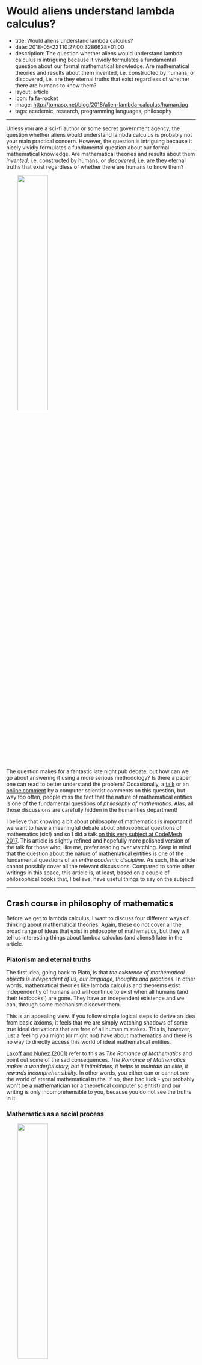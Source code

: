 Would aliens understand lambda calculus?
========================================

 - title: Would aliens understand lambda calculus?
 - date: 2018-05-22T10:27:00.3286628+01:00
 - description: The question whether aliens would understand lambda calculus
    is intriguing because it vividly formulates a fundamental question about our formal mathematical
    knowledge. Are mathematical theories and results about them invented, i.e. constructed by
    humans, or discovered, i.e. are they eternal truths that exist regardless of whether there are
    humans to know them? 
 - layout: article
 - icon: fa fa-rocket
 - image: http://tomasp.net/blog/2018/alien-lambda-calculus/human.jpg
 - tags: academic, research, programming languages, philosophy

----------------------------------------------------------------------------------------------------

Unless you are a sci-fi author or some secret government agency, the question whether aliens
would understand lambda calculus is probably not your main practical concern. However, the question
is intriguing because it nicely vividly formulates a fundamental question about our formal mathematical 
knowledge. Are mathematical theories and results about them _invented_, i.e. constructed by 
humans, or _discovered_, i.e. are they eternal truths that exist regardless of whether there are
humans to know them?

<img src="http://tomasp.net/blog/2018/alien-lambda-calculus/human.jpg" class="rdecor"
    style="width:40%;max-width:400px;margin-left:30px;margin-top:0px;margin-bottom:0px" />

The question makes for a fantastic late night pub debate, but how can we go about answering it using
a more serious methodology? Is there a paper one can read to better understand the problem? 
Occasionally, a [talk](https://www.youtube.com/watch?list=PLcGKfGEEONaCIl5eU53uPBnRJ9rbIH32R&v=IOiZatlZtGU) 
or an [online comment](https://www.quora.com/Do-aliens-have-LISP-or-Scheme) 
by a computer scientist comments on this question, but way too often, people miss the fact that 
the nature of mathematical entities is one of the fundamental questions of _philosophy of 
mathematics_. Alas, all those discussions are carefully hidden in the humanities department!

I believe that knowing a bit about philosophy of mathematics is important if we want to have a 
meaningful debate about philosophical questions of mathematics (sic!) and so I did a talk 
[on this very subject at CodeMesh 2017](https://www.youtube.com/watch?v=JoWH2jNlvQQ). 
This article is slightly refined and hopefully
more polished version of the talk for those who, like me, prefer reading over watching. 
Keep in mind that the question about the nature of mathematical entities is one of the fundamental
questions of an _entire academic discipline_. As such, this article cannot possibly cover all the
relevant discussions. Compared to some other writings in this space, this article is, at least, 
based on a couple of philosophical books that, I believe, have useful things to say on the subject!

----------------------------------------------------------------------------------------------------

Crash course in philosophy of mathematics
-----------------------------------------

Before we get to lambda calculus, I want to discuss four different ways of thinking about 
mathematical theories. Again, these do not cover all the broad range of ideas that exist in 
philosophy of mathematics, but they will tell us interesting things about lambda calculus 
(and aliens!) later in the article. 

### Platonism and eternal truths

The first idea, going back to Plato, is that _the existence of mathematical objects is 
independent of us, our language, thoughts and practices._ In other words, mathematical theories
like lambda calculus and theorems exist independently of humans and will continue to exist 
when all humans (and their textbooks!) are gone. They have an independent existence and we can,
through some mechanism discover them.

This is an appealing view. If you follow simple logical steps to derive an idea from basic 
axioms, it feels that we are simply watching shadows of some true ideal derivations that are
free of all human mistakes. This is, however, just a feeling you might (or might not) have about
mathematics and there is no way to directly access this world of ideal mathematical entities.

[Lakoff and Núñez (2001)](http://amzn.to/2FEu0eb) refer to this as _The Romance of Mathematics_ and point out some of the
sad consequences. _The Romance of Mathematics makes a wonderful story, but it intimidates, it 
helps to maintain an elite, it rewards incomprehensibility._ In other words, you either can
or cannot _see_ the world of eternal mathematical truths. If no, then bad luck - you probably 
won't be a mathematician (or a theoretical computer scientist) and our writing is only 
incomprehensible to you, because you do not see the truths in it.

### Mathematics as a social process

<img src="http://tomasp.net/blog/2018/alien-lambda-calculus/poly.png" class="rdecor"
    style="width:40%;max-width:400px;margin-left:30px;margin-top:0px;margin-bottom:0px" />

When you read a mathematical (or a theoretical programming language) textbook, it gives a few
axioms and then proves interesting results that logically follow from the axioms. This orderly
presentation is not how mathematics is done. First, what definitions are _interesting_ is a
question that depends on the community of mathematicians. In other words, it is a social problem.
Second, it often takes some time to get the axioms right so that they cover all intended use cases
and allow all proofs that we want.

The process is beautifully documented in [Imre Lakatos' Proofs and Refutations](http://amzn.to/2GEXwl2),
which looks at the [Euler characteristic of polyhedra](https://en.wikipedia.org/wiki/Euler_characteristic).
The polyhedra in the illustration is one of those that break the original formula (because its sides
are stars that cross, rather than triangles). To quote Lakatos:

> Mathematics does not grow through increase of the number of established theorems, but through 
> improvement by speculation and criticism, by the method of _proofs and refutations_. 

The social side of mathematics is particularly relevant because it helps to explain why the  
same thing often appears independently at a similar time (it answers a question that the community cares about)
and how comes that there are isomorphism between remote theories (some of them were adapted and improved to match).

### Cultural roots of mathematics

Mathematics is not shaped by social processes, but some aspects of mathematics also depend on 
our human culture more generally. [Lakoff and Núñez (2001)](http://amzn.to/2FEu0eb) give a 
couple of examples of how Western culture found its way into the very fabric of mathematics
that are also relevant to programming:

 * The idea of an _essence_ goes back to Aristotle. Believing that there is such essence that,
   somehow, accurately captures the nature of a thing is rooted in our culture and it is perfectly
   reasonable to imagine that other cultures might not share the concept of essence.
   
 * The idea of _foundations_ for a subject matter is another culturally rooted concept. 
   The famous [Hilbert's program](https://en.wikipedia.org/wiki/Hilbert%27s_program) was trying
   to provide foundations for mathematics. If it was not for our culture, the program would 
   likely not be interesting and influential in the community.
  
 * The idea that human reason is a form of logic is another idea that goes back to Aristotle.
   Any form of _reasoning_ about programs using _laws_ relies on this cultural fabric of mathematics.

### Theory of embodied mathematics

The book that had the most influence on my talk about aliens and lambda calculus is 
[Where Mathematics Comes From](http://amzn.to/2FEu0eb) by Lakoff and Núñez. The key idea is that
_"The only mathematics we know or can know is a brain-and-mind-based mathematics."_ In other words,
if we want to understand the nature of mathematics, we need to look at how it happens in the brain.
Of course, we are very far from understanding how the brain works, but cognitive sciences have 
some interesting results that we can rely on.

This has some important consequences. In particular, the question whether mathematical ideas 
exists as an independent eternal entities is more a religious question than a scientific one.
If they exist and are truly independent, then we have no way of accessing them and all we can
do is to believe. In contrast, the theory of embodied mathematics has some concrete scientific 
methods that we can use to study the nature of mathematics - and perhaps also the nature of 
programming language theories!

Cognitive science of mathematics
--------------------------------

<a href="http://amzn.to/2FEu0eb"><img src="http://tomasp.net/blog/2018/alien-lambda-calculus/where.jpg" class="rdecor"
  style="width:40%;max-width:400px;margin-left:30px;margin-top:0px;margin-bottom:0px" /></a>

The work on embodied mathematics also tells us interesting things about programming language 
theory. Moreover, it can be almost directly applied to the question of aliens and lambda calculus,
because the central point is that our human brain-and-mind mathematics relies on our human
brain-and-mind perception of the world. How would aliens perceive the world and what are the
conditions under which they would be likely to develop ideas such as the lambda calculus?

### Understanding mathematics through metaphors

The central idea of the theory of embodied mathematics is that _metaphors_ are not just a 
literary device, but the key to understanding of our thinking. The authors cite results from
cognitive science research showing that abstract concepts are understood, via metaphors, 
in terms of more concrete concepts. In particular:

> Many mathematical ideas are ways of mathematicizing ordinary ideas, 
> as when derivatives mathematicize the idea of instantaneous change.

Understanding the derivatives is one thing, but how does one understand more abstract 
mathematical concepts such as predicate logic, monoids or the lambda calculus? The understanding
is constructed using the following components:

 * **Innate arithmetic.** We are born with some very basic mathematical capabilities.
   In an experiment on 6 month babies (see image below), researchers remove one toy behind
   a curtain and measure how long the babies look at the result - they look longer if the
   unexpected thing happens (because a toy is secretly put back behind a curtain). This
   suggests that we are capable of basic addition and subtraction of small numbers.
 
 * **Conceptual metaphors.** Basic metaphors link different concepts via neural conflation.
   For example, our innate arithmetic capability of counting to three is linked with real-world
   ideas such as collections of objects or movement following a line. This allows us to extend
   the concept of number from just three to numbers appearing in the nature.
   
 * **Layering metaphors.** Finally, more abstract mathematical concepts are constructed using
   layering metaphors that link between multiple metaphorically constructed ideas. This is how
   we can go, for example, from a number series to a more abstract structure such as a monoid.

<img src="mickey.png" class="img-responsive" />
 
### How is arithmetic constructed?

How can we discover those metaphors? One way (cheaper than monitoring the brain activity)
is to look at the language we use for talking about abstract mathematical entities and 
real-world entities they arise from. For example, I mentioned that arithmetic can be explained
via a metaphor as a collection of objects.

<img src="objects.png" class="rdecor" style="max-width:600px" />

When we say _"add onions and carrots to the soup"_, we are using the word _add_ for working 
with object collection (things in a soup) and it happens to be the same word we use for addition.
This is a metaphorical link! We sometimes say _"7 is bigger than 5"_ rather than _greater_
(even though they are the same size on your screen), because we think of those numbers as 
collections of objects.

The table from [Lakoff and Núñez (2001)](http://amzn.to/2FEu0eb) illustrates the metaphor.
This allows us to create abstract concepts in terms of concrete things that we interact with 
in the world. Interestingly, the metaphors also give rise to laws. For example, if you have 
an object collection (soup) and first add onions before adding carrots, it is the same as if
you add carrots, before adding onions. This physical property of object collection explains 
the symmetry of addition. Of course, the metaphors have limits - for example, collection with
no objects in it is not really a collection, so this metaphor does not explain zero very well,
but there are other metaphors which do.

Lambda calculus is discovered, Angular is invented
--------------------------------------------------

Saying that something is discovered suggests that it has a profound structure that would
exist without any humans. As discussed before, this is essentially a belief in Platonism.
On the other hand, saying that something is invented suggests that the entity is not
one of those eternal truths that a Platonist believes in.

Philip Wadler made a remark [in one of his talks](https://www.youtube.com/watch?list=PLcGKfGEEONaCIl5eU53uPBnRJ9rbIH32R&v=IOiZatlZtGU)
that lambda calculus and functional languages are discovered while other programming
languages are invented (which is why aliens would understand lambda calculus, but not C).
How do we know that lambda calculus is discovered? The strongest argument is that the same structure
appeared independently in logic, computation and category theory. This is known as the 
[Curry-Howard-Lambek correspondence](https://en.wikipedia.org/wiki/Curry%E2%80%93Howard_correspondence)
and I'll say a few words about it before discussing a number of philosophical arguments against this idea.

### Curry-Howard-Lambek correspondence

The idea behind the [Curry-Howard-Lambek correspondence](https://en.wikipedia.org/wiki/Curry%E2%80%93Howard_correspondence)
is that there are corresponding structures in lambda calculus, logic and category theory. This is
useful in many ways - for example, you can take ideas from logic and turn them into type system 
features. As a brief example:

$$$
\begin{array}{rcccl}
\textsf{PROGRAMS} & \Longleftrightarrow & \textsf{LOGIC} & \Longleftrightarrow & \textsf{CATEGORIES}\\
\textsf{type} & \Longleftrightarrow & \textsf{formula} & \Longleftrightarrow & \textsf{object}\\
\textsf{function} & \Longleftrightarrow & \textsf{implication} & \Longleftrightarrow & \textsf{arrow}\\
\textsf{tuple} & \Longleftrightarrow & \textsf{conjunction} & \Longleftrightarrow & \textsf{product}\\
\end{array}

Types in lambda calculus correspond to logical formulas and objects in category theory.
For example, a tuple $A \times B$ (which contains values of both $A$ and $B$) corresponds to a 
formula $A \,\&\, B$ (which is true when both $A$ and $B$ are true) and can be modelled as
categorical product. A function $A \rightarrow B$ matches logical implication $A \rightarrow B$.
If we have a value $A$, we can call the function and get a value $B$. If you have a proof of $A$ 
and a proof of $A \rightarrow B$, you can use the [Modus ponens rule](https://en.wikipedia.org/wiki/Modus_ponens)
to derive a proof of $B$.

I hope you can see why many people find this elegant! Even without understanding all the details,
you can see that the structures are similar - you can see that simply from the fact that I 
can describe corresponding concepts using sentences of a very similar structure. So, why do 
I have objections against the idea that lambda calculus (and logic and category theory)
are discovered?

### Philosopher's take: Category mistakes

<a href="http://amzn.to/2BTAuYw"><img src="http://tomasp.net/blog/2018/alien-lambda-calculus/mechanizing.jpg" class="rdecor"
  style="width:35%;max-width:300px;margin-left:30px;margin-top:0px;margin-bottom:0px" /></a>

First of all, even if the Curry-Howard-Lambek correspondence had no problems, it talks about
_mathematical entities_. Programming language theoreticians use lambda calculus as a formal model
of computation, but that does not make it a _programming language_. A programming language is
a technical artifact with a compiler (which can have bugs) while formal models are (if we are
Platonist) eternal and ideal.

[James Fetzer calls](https://dl.acm.org/citation.cfm?id=48530) this problem a _category mistake_.
He argues that this is why you cannot formally verify a program - because formal proof is a 
different kind of thing than a computer program. This philosophical analysis upset a number
of people working on program verification and you can read the history in Donald MacKenzie's
[Mechanizing Proof book](http://amzn.to/2BTAuYw). In our case, this means that even if lambda
calculus was discovered, all programming languages including the most elegant functional 
languages are invented. 

### Sociologist's take: Communities and processes

If we consider how the social process of mathematics contributes to the Curry-Howard-Lambek 
correspondence, it becomes less magical. First, I mentioned [Imre Lakatos' Proofs and Refutations](http://amzn.to/2GEXwl2)
earlier. The idea is that mathematical theorems develop and improve over time in order to 
deal with problematic counter-examples or other new contexts. Could this be the case here?
The correspondence is between very specific kinds of theories - you need, _simply typed_ lambda
calculus, _intuitionistic_ logic and _cartesian closed_ categories. This does not make it
any less interesting useful, but it shows that the correspondence is a result carefully constructed 
by mathematicians. And our ambition to unify disjoint branches of mathematics that made this
work possible is likely a product of our human culture.

There is one more way in which the social process of mathematics contributed to the 
correspondence. The work on both (modern) formal logic and lambda calculus is a response
to [Hilbert's program](https://en.wikipedia.org/wiki/Hilbert%27s_program) aiming to provide
foundations of mathematics. In other words, intuitionistic logic and lambda calculus both
developed from the same community, solving the same problem - and so it is not all that 
surprising that they share notable structural similarities.

### Cognitive scientist's take: Embodied experience

Finally, the cognitive science explanation of the correspondence between the three is that
they arise from the same embodied experience. Lambda calculus, category theory and
logic are abstractions constructed via layering metaphors, based on our experience of
living in the physical world. The fact that the three can be linked to each other (through
another layering metaphor) follows from the fact that they are largely based on the same
embodied experience. What physical experience do we need to construct the lambda calculus?

## Where lambda calculus comes from
[Lakoff and Núñez (2001)](http://amzn.to/2FEu0eb) uses the cognitive science framework to
explain a number of mathematical ideas including set theory, logic, trigonometric functions
and logarithms, but sadly, it does not include the lambda calculus. In this section, I will
try to use some of the methods that Lakoff and Núñez introduce to think about lambda calculus,
but this is only a sketch to give you an idea how this reasoning might look like.

### Container schema
There are at least two fundamental physical experiences that are necessary for the development
of the lambda calculus using cognitive metaphors. The first one is the container schema. This is
a real-world analogy that lets us construct the set theory and the
[Modus ponens rule](https://en.wikipedia.org/wiki/Modus_ponens).

If you have a small black object, put it in a glass and then put the glass in a large jug, the
small black object will also be in the jug. This is a real world experience analogous to the
idea that if you have an object $x$ which is a member of a set $A$, then if $A$ is a subset of
$B$, then $x$ is also a member of $B$.

<img src="container.png" class="img-responsive" style="max-width:600px;margin:0px auto 20px auto"/>

More formally, if $x\in A$ and $A \subseteq B$ then also $x\in B$. Now, if we think of types as
sets (which is a frequently used linking metaphor that people use when thinking about types),
we can see how the container schema relates to the typing rule for the function application.
The structure is very similar. If $x:A$ and $f:A\rightarrow B$ then $f(a):B$. Having a type is
like being a set member and subset relation is like function application.

The key idea is that, even something very abstract as the $\beta$-reduction rule in lambda
calculus is derived, through a series of linking metaphors, from our bodily experience.
My explanation using container schema is one attempt - perhaps not perfect - but
it follows the general method outlined by Lakoff and Núñez.

### Directionality
The reason why explaining lambda calculus in terms of the container schema matters is that
it places requirements on what the alien world needs to have in order for the aliens to
be able to conceive it. I will get to this when discussing concrete aliens in the next section.
Now, there is one more requirement that we can discover through cognitive science methods.

One way of finding metaphors we use is to look at the language we use for talking about
mathematical concepts. For example, why is the $\beta$-reduction (application) rule called
_reduction_? If you look at the [dictionary definition of 
'reduce'](http://www.dictionary.com/browse/reduce), you'll find that reduce means:

 1. _to bring down_ to a smaller extent, size, amount
 2. _to lower in degree_, intensity, etc.
 3. _to bring down_ to a lower rank, dignity, etc.

The interesting aspect shared by all these explanations is that they require a sense of
directionality. Reduction is a transformation from something larger towards something smaller.
Again, this is something that needs to exist in our physical world, otherwise we would likely
not be able to construct the lambda calculus!

## Would aliens understand lambda calculus?
I used the question whether aliens would understand lambda calculus as a starting point for
a discussion about several directions in philosophy of mathematics and the fundamental question
of the nature of mathematical concepts. Now that I've done that, it's time to get back to
aliens.

Would aliens understand lambda calculus? The answer is that it depends on the aliens.
Human-like aliens living in human-like world have a very good chance of coming up with similar
ideas, although even they might lack the necessary cultural concepts such as _essence_ and
_foundations_ that led human mathematicians to the lambda calculus. However, more interesting
aliens might have problems. Let's wrap up with three concrete examples.

#### Heptapods from Arrival

<img src="solaris.jpg" class="rdecor" style="width:60%;max-width:300px" />

First concrete aliens we can think about are heptapods from the <a href="https://en.wikipedia.org/wiki/Arrival_(film)">Arrival movie</a>
(based on <a href="https://en.wikipedia.org/wiki/Story_of_Your_Life">Story of Your Life</a>, which is
still on my reading list...). The aliens in the movie have a language that has a circular nature.
The movie plot relies on the <a href="https://en.wikipedia.org/wiki/Linguistic_relativity">Sapir-Whorf hypothesis</a>
that language shapes your thinking and your understanding of the world. I can avoid spoilers by
saying that this means that heptapods would probably not have the notion of _directionality_ that
is needed for the $\beta$-reduction rule. What does this mean? Perhaps heptapods would only
be able to understand reversible computations, but not the lambda calculus!

#### The planet from Lem's Solaris
Even more extreme example of an alient that might not understand the lambda calculus appears in
the <a href="https://en.wikipedia.org/wiki/Solaris_(novel)">Solaris novel</a> by Stanislaw Lem. To discuss
this one, I will need to reveal a bit more, so skip this section if you want to read it!
Solaris is a planet covered by an ocean that is a single sentient being.

Would a single planet-scale alien understand lambda calculus? It is quite conceivable that
it would lack much more from our mathematics than just the lambda calculus! Given that
the ocean from Solaris is just a single being known to it, it might very well only have the
number one!

#### Aliens in a gaseous universe
I don't have a literary reference for my last example (after the talk, a friend recommended
<a href="https://en.wikipedia.org/wiki/Blindsight_(Watts_novel)">Blindsight</a> which is also on my reading list).
But imagine alien civilization that lives in a gaseous planet as a swarm. Given the chaotic
nature of the atmosphere, such aliens would be able to easily navigate through chaotic environment
that is completely unpredictable for us.

However, they might lack many things that are completely obvious to us, such as the container
schema. In a chaotic environment on the gaseous planet, there are no discrete boundaries and
there is no inside or outside. Similarly, the structure of the mathematics that the gaseous aliens
can create would be very different from ours and would hardly include the lambda calculus.

## Conclusions
The main point of this blog post was not to argue which aliens would understand lambda calculus
and which would not. Instead, my goal is to introduce some of the ideas from _philosophy of
mathematics_ that we can use to argue about the nature of mathematical and computer science
entities in a more informed manner.

The naive argument that computer scientists often make is that lambda calculus is at the heart
of the isomorphism between logic, computation and category theory and this suggests that it
refers to some eternal truth. This is a Platonist view of mathematics which is just one of
several positions. The main problem with it is that it cannot be tested and so it is more
a religious belief than a scientific claim. However, it also ignores the social, cognitive and
cultural aspects of mathematical knowledge.

I believe that a more useful way of thinking about mathematical and theoretical computer science
entities is to see them as the product of our embodied mind, influenced by the social processes
that surround mathematics and, partly, rooted in our cultural heritage.
If we think about mathematics this way, we can then find a number of problems that aliens
might have when trying to understand the lambda calculus. Especially if we think a bit more
creatively about the world in which the aliens might live, or consider some concrete aliens from
a good sci-fi book or a movie.
